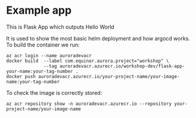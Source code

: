 
# Example app

This is Flask App which outputs Hello World

It is used to show the most basic helm deployment and how argocd works.  
To build the container we run:  
```
az acr login --name auroradevacr
docker build  --label com.equinor.aurora.project="workshop" \
              --tag auroradevacr.azurecr.io/workshop-dev/flask-app-your-name:your-tag-number .
docker push auroradevacr.azurecr.io/your-project-name/your-image-name:your-tag-number 
```

To check the image is correctly stored:
```
az acr repository show -n auroradevacr.azurecr.io --repository your-project-name/your-image-name
```